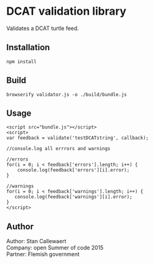 # DCAT validation library

Validates a DCAT turtle feed.

## Installation

```
npm install
```

## Build

```
browserify validator.js -o ./build/bundle.js
```

## Usage

```
<script src="bundle.js"></script>
<script>
var feedback = validate('testDCATstring', callback);

//console.log all errrors and warnings

//errors
for(i = 0; i < feedback['errors'].length; i++) {
    console.log(feedback['errors'][i].error);
}

//warnings
for(i = 0; i < feedback['warnings'].length; i++) {
   console.log(feedback['warnings'][i].error);
}
</script>
```

## Author

Author: Stan Callewaert  
Company: open Summer of code 2015  
Partner: Flemish government